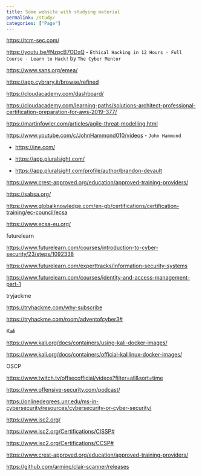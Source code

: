 ```yaml
---
title: Some website with studying material
permalink: /study/
categories: ["Page"]
---
```


https://tcm-sec.com/

https://youtu.be/fNzpcB7ODxQ - `Ethical Hacking in 12 Hours - Full Course - Learn to Hack!` by `The Cyber Mentor`



https://www.sans.org/emea/

https://app.cybrary.it/browse/refined

https://cloudacademy.com/dashboard/

https://cloudacademy.com/learning-paths/solutions-architect-professional-certification-preparation-for-aws-2019-377/


https://martinfowler.com/articles/agile-threat-modelling.html


https://www.youtube.com/c/JohnHammond010/videos - `John Hammond`


* <https://ine.com/>

* <https://app.pluralsight.com/>

* <https://app.pluralsight.com/profile/author/brandon-devault>

https://www.crest-approved.org/education/approved-training-providers/

https://sabsa.org/

https://www.globalknowledge.com/en-gb/certifications/certification-training/ec-council/ecsa

https://www.ecsa-eu.org/


futurelearn

https://www.futurelearn.com/courses/introduction-to-cyber-security/23/steps/1092338

https://www.futurelearn.com/experttracks/information-security-systems

https://www.futurelearn.com/courses/identity-and-access-management-part-1


tryjackme

https://tryhackme.com/why-subscribe

https://tryhackme.com/room/adventofcyber3#


Kali 

https://www.kali.org/docs/containers/using-kali-docker-images/

https://www.kali.org/docs/containers/official-kalilinux-docker-images/


OSCP

https://www.twitch.tv/offsecofficial/videos?filter=all&sort=time

https://www.offensive-security.com/podcast/



https://onlinedegrees.unr.edu/ms-in-cybersecurity/resources/cybersecurity-or-cyber-security/

https://www.isc2.org/

https://www.isc2.org/Certifications/CISSP#

https://www.isc2.org/Certifications/CCSP#

https://www.crest-approved.org/education/approved-training-providers/

https://github.com/arminc/clair-scanner/releases


